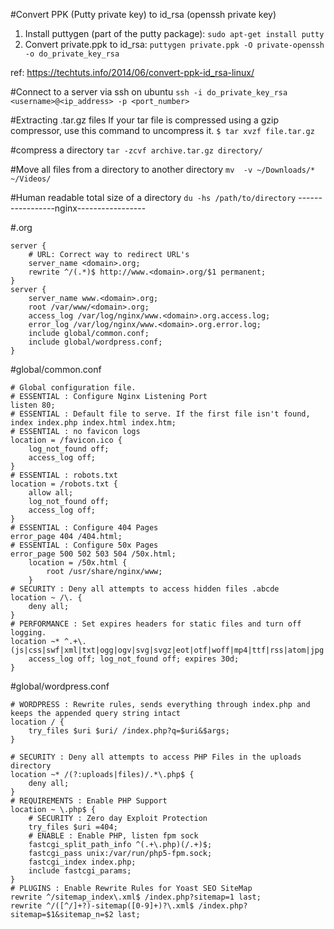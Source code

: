 #Convert PPK (Putty private key) to id_rsa (openssh private key)
1. Install puttygen (part of the putty package):
    `sudo apt-get install putty`
2. Convert private.ppk to id_rsa:
	`puttygen private.ppk -O private-openssh -o do_private_key_rsa`

ref: https://techtuts.info/2014/06/convert-ppk-id_rsa-linux/

#Connect to a server via ssh on ubuntu
	`ssh -i do_private_key_rsa <username>@<ip_address> -p <port_number>`

#Extracting .tar.gz files
If your tar file is compressed using a gzip compressor, use this command to uncompress it.
	`$ tar xvzf file.tar.gz`

#compress a directory
	`tar -zcvf archive.tar.gz directory/ `

#Move all files from a directory to another directory
`mv  -v ~/Downloads/* ~/Videos/`

#Human readable total size of a directory
`du -hs /path/to/directory`
-----------------nginx-----------------

#<domain>.org
```
server {
    # URL: Correct way to redirect URL's
    server_name <domain>.org;
    rewrite ^/(.*)$ http://www.<domain>.org/$1 permanent;
}
server {
    server_name www.<domain>.org;
    root /var/www/<domain>.org;
    access_log /var/log/nginx/www.<domain>.org.access.log;
    error_log /var/log/nginx/www.<domain>.org.error.log;
    include global/common.conf;
    include global/wordpress.conf;
}
```

#global/common.conf

```
# Global configuration file.
# ESSENTIAL : Configure Nginx Listening Port
listen 80;
# ESSENTIAL : Default file to serve. If the first file isn't found,
index index.php index.html index.htm;
# ESSENTIAL : no favicon logs
location = /favicon.ico {
    log_not_found off;
    access_log off;
}
# ESSENTIAL : robots.txt
location = /robots.txt {
    allow all;
    log_not_found off;
    access_log off;
}
# ESSENTIAL : Configure 404 Pages
error_page 404 /404.html;
# ESSENTIAL : Configure 50x Pages
error_page 500 502 503 504 /50x.html;
    location = /50x.html {
        root /usr/share/nginx/www;
    }
# SECURITY : Deny all attempts to access hidden files .abcde
location ~ /\. {
    deny all;
}
# PERFORMANCE : Set expires headers for static files and turn off logging.
location ~* ^.+\.(js|css|swf|xml|txt|ogg|ogv|svg|svgz|eot|otf|woff|mp4|ttf|rss|atom|jpg|jpeg|gif|png|ico|zip|tgz|gz|rar|bz2|doc|xls|exe|ppt|tar|mid|m$
    access_log off; log_not_found off; expires 30d;
}
```

#global/wordpress.conf
```
# WORDPRESS : Rewrite rules, sends everything through index.php and keeps the appended query string intact
location / {
    try_files $uri $uri/ /index.php?q=$uri&$args;
}

# SECURITY : Deny all attempts to access PHP Files in the uploads directory
location ~* /(?:uploads|files)/.*\.php$ {
    deny all;
}
# REQUIREMENTS : Enable PHP Support
location ~ \.php$ {
    # SECURITY : Zero day Exploit Protection
    try_files $uri =404;
    # ENABLE : Enable PHP, listen fpm sock
    fastcgi_split_path_info ^(.+\.php)(/.+)$;
    fastcgi_pass unix:/var/run/php5-fpm.sock;
    fastcgi_index index.php;
    include fastcgi_params;
}
# PLUGINS : Enable Rewrite Rules for Yoast SEO SiteMap
rewrite ^/sitemap_index\.xml$ /index.php?sitemap=1 last;
rewrite ^/([^/]+?)-sitemap([0-9]+)?\.xml$ /index.php?sitemap=$1&sitemap_n=$2 last;
```


